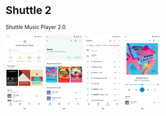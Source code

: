 # Shuttle 2

Shuttle Music Player 2.0

<p float="left">
  <img src="assets/Designs/Martin%20Kornelyuk/Shuttle%20Music%20Player%20v4%20Refresh%20Home%20WIP5.png" width="20%"/>
  <img src="assets/Designs/Martin%20Kornelyuk/Shuttle%20Music%20Player%20v4%20Refresh%20History%20WIP7.png" width="20%"/>
  <img src="assets/Designs/Martin%20Kornelyuk/Shuttle%20Music%20Player%20v5%20Refresh%20Folders%20WIP1.png" width="20%"/>
  <img src="assets/Designs/Martin%20Kornelyuk/Shuttle%20Music%20Player%20v4%20Refresh%20Now%20Playing%20WIP9.png" width="20%"/>

</p>
